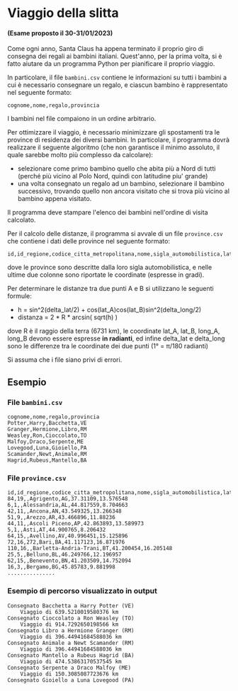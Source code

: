 # Viaggio della slitta

#### (Esame proposto il 30-31/01/2023)

Come ogni anno, Santa Claus ha appena terminato il proprio giro di consegna dei regali ai bambini italiani. Quest'anno, per la prima volta, si è fatto aiutare da un programma Python per pianificare il proprio viaggio.

In particolare, il file `bambini.csv` contiene le informazioni su tutti i bambini a cui è necessario consegnare un regalo, e ciascun bambino è rappresentato nel seguente formato:

    cognome,nome,regalo,provincia

I bambini nel file compaiono in un ordine arbitrario.

Per ottimizzare il viaggio, è necessario minimizzare gli spostamenti tra le province di residenza dei diversi bambini. In particolare, il programma dovrà realizzare il seguente algoritmo (che non garantisce il minimo assoluto, il quale sarebbe molto più complesso da calcolare):

- selezionare come primo bambino quello che abita più a Nord di tutti (perché più vicino al Polo Nord, quindi con latitudine piu' grande)
- una volta consegnato un regalo ad un bambino, selezionare il bambino successivo, trovando quello non ancora visitato che si trova più vicino al bambino appena visitato.

Il programma deve stampare l'elenco dei bambini nell'ordine di visita calcolato.

Per il calcolo delle distanze, il programma si avvale di un file `province.csv` che contiene i dati delle province nel seguente formato:

    id,id_regione,codice_citta_metropolitana,nome,sigla_automobilistica,latitudine,longitudine

dove le province sono descritte dalla loro sigla automobilistica, e nelle ultime due colonne sono riportate le coordinate (espresse in gradi).

Per determinare le distanze tra due punti A e B si utilizzano le seguenti formule:

- h = sin^2(delta_lat/2) + cos(lat_A)cos(lat_B)sin^2(delta_long/2)
- distanza = 2 * R * arcsin( sqrt(h) )

dove R è il raggio della terra (6731 km), le coordinate lat_A, lat_B, long_A, long_B devono essere espresse **in radianti**, ed infine delta_lat e delta_long sono le differenze tra le coordinate dei due punti (1° = π/180 radianti)

Si assuma che i file siano privi di errori.

## Esempio

### File `bambini.csv`

    cognome,nome,regalo,provincia
    Potter,Harry,Bacchetta,VE
    Granger,Hermione,Libro,RM
    Weasley,Ron,Cioccolato,TO
    Malfoy,Draco,Serpente,ME
    Lovegood,Luna,Gioiello,PA
    Scamander,Newt,Animale,RM
    Hagrid,Rubeus,Mantello,BA

### File `province.csv`

    id,id_regione,codice_citta_metropolitana,nome,sigla_automobilistica,latitudine,longitudine
    84,19,,Agrigento,AG,37.31109,13.576548
    6,1,,Alessandria,AL,44.817559,8.704663
    42,11,,Ancona,AN,43.549325,13.266348
    51,9,,Arezzo,AR,43.466896,11.88236
    44,11,,Ascoli Piceno,AP,42.863893,13.589973
    5,1,,Asti,AT,44.900765,8.206432
    64,15,,Avellino,AV,40.996451,15.125896
    72,16,272,Bari,BA,41.117123,16.871976
    110,16,,Barletta-Andria-Trani,BT,41.200454,16.205148
    25,5,,Belluno,BL,46.249766,12.196957
    62,15,,Benevento,BN,41.203509,14.752094
    16,3,,Bergamo,BG,45.85783,9.881998
    ...............

### Esempio di percorso visualizzato in output

    Consegnato Bacchetta a Harry Potter (VE)
        Viaggio di 639.5210019580376 km
    Consegnato Cioccolato a Ron Weasley (TO)
        Viaggio di 914.7292650198566 km
    Consegnato Libro a Hermione Granger (RM)
        Viaggio di 396.44941684588036 km
    Consegnato Animale a Newt Scamander (RM)
        Viaggio di 396.44941684588036 km
    Consegnato Mantello a Rubeus Hagrid (BA)
        Viaggio di 474.53863170537545 km
    Consegnato Serpente a Draco Malfoy (ME)
        Viaggio di 150.3085087723676 km
    Consegnato Gioiello a Luna Lovegood (PA)
